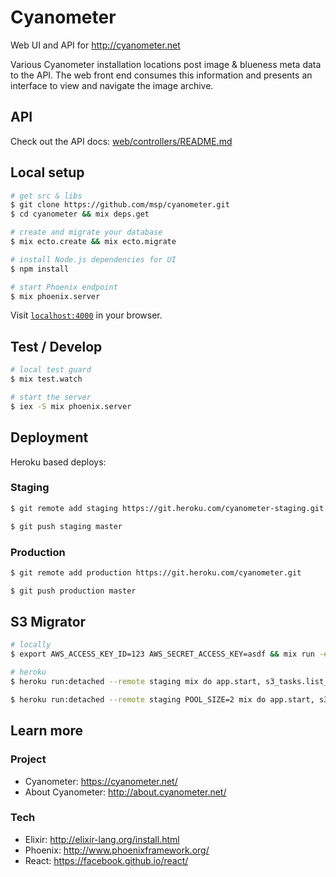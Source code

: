 # Cyanometer

Web UI and API for http://cyanometer.net

Various Cyanometer installation locations post image & blueness meta data to the API.
The web front end consumes this information and presents an interface to view and navigate the image archive.


## API

Check out the API docs: [web/controllers/README.md](web/controllers/README.md)


## Local setup

```bash
# get src & libs
$ git clone https://github.com/msp/cyanometer.git
$ cd cyanometer && mix deps.get

# create and migrate your database
$ mix ecto.create && mix ecto.migrate

# install Node.js dependencies for UI
$ npm install

# start Phoenix endpoint
$ mix phoenix.server
```
Visit [`localhost:4000`](http://localhost:4000) in your browser.

## Test / Develop

```bash
# local test guard
$ mix test.watch

# start the server
$ iex -S mix phoenix.server

```

## Deployment

Heroku based deploys:

### Staging
```bash
$ git remote add staging https://git.heroku.com/cyanometer-staging.git

$ git push staging master
```

### Production
```bash
$ git remote add production https://git.heroku.com/cyanometer.git

$ git push production master
```

## S3 Migrator

```bash
# locally
$ export AWS_ACCESS_KEY_ID=123 AWS_SECRET_ACCESS_KEY=asdf && mix run -e Cyanometer.Scripts.migrate_s3

# heroku
$ heroku run:detached --remote staging mix do app.start, s3_tasks.list_bucket cyanometer

$ heroku run:detached --remote staging POOL_SIZE=2 mix do app.start, s3_tasks.migrate
```

## Learn more

### Project

  * Cyanometer: https://cyanometer.net/
  * About Cyanometer: http://about.cyanometer.net/

### Tech

  * Elixir: http://elixir-lang.org/install.html
  * Phoenix: http://www.phoenixframework.org/
  * React: https://facebook.github.io/react/
